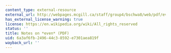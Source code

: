 ```yaml
---
content_type: external-resource
external_url: http://webpages.mcgill.ca/staff/group4/bschwa8/web/pdf/even.pdf
has_external_license_warning: true
license: https://en.wikipedia.org/wiki/All_rights_reserved
status: ''
title: Notes on *even* (PDF)
uid: 6a3af6fb-2496-44c3-8592-e7301aea819f
wayback_url: ''
---
```

